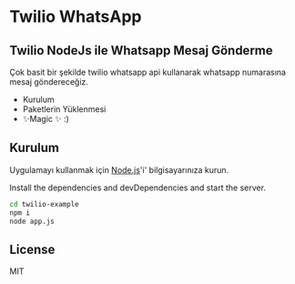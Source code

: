 # Twilio WhatsApp
## Twilio NodeJs ile Whatsapp Mesaj Gönderme

Çok basit bir şekilde twilio whatsapp api kullanarak whatsapp numarasına mesaj göndereceğiz.

- Kurulum
- Paketlerin Yüklenmesi
- ✨Magic ✨ :)

## Kurulum

Uygulamayı kullanmak için [Node.js](https://nodejs.org/)'i' bilgisayarınıza kurun.

Install the dependencies and devDependencies and start the server.

```sh
cd twilio-example
npm i
node app.js
```

## License
MIT
